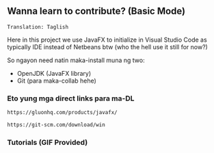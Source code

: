 ## Wanna learn to contribute? (Basic Mode)

`Translation: Taglish`

Here in this project we use JavaFX to initialize in Visual Studio Code as typically IDE
instead of Netbeans btw (who the hell use it still for now?)

So ngayon need natin maka-install muna ng two:

- OpenJDK (JavaFX library)
- Git (para maka-collab hehe)

### Eto yung mga direct links para ma-DL

```sh
https://gluonhq.com/products/javafx/
```
```sh
https://git-scm.com/download/win
```

### Tutorials (GIF Provided)

